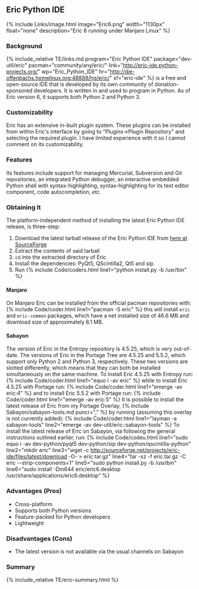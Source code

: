 ## Eric Python IDE
{% include Links/image.html image="Eric6.png" width="1130px" float="none" description="Eric 6 running under Manjaro Linux" %}

### Background
{% include_relative TE/links.md program="Eric Python IDE" package="dev-util/eric" pacman="community/any/eric/" link="http://eric-ide.python-projects.org/" wp="Eric_Python_IDE" hr="http://die-offenbachs.homelinux.org:48888/hg/eric/" sf="eric-ide" %} is a free and open-source IDE that is developed by its own community of donation-sponsored developers. It is written in and used to program in Python. As of Eric version 6, it supports both Python 2 and Python 3.

### Customizability
Eric has an extensive in-built plugin system. These plugins can be installed from within Eric's interface by going to "Plugins&rarr;Plugin Repository" and selecting the required plugin. I have limited experience with it so I cannot comment on its customizability.

### Features
Its features include support for managing Mercurial, Subversion and Git repositories, an integrated Python debugger, an interactive embedded Python shell with syntax-highlighting, syntax-highlighting for its text editor component, code autocompletion, *etc.*

### Obtaining It
The platform-independent method of installing the latest Eric Python IDE release, is three-step:
1. Download the latest tarball release of the Eric Python IDE from [here at SourceForge](http://sourceforge.net/projects/eric-ide/files/latest/download)
2. Extract the contents of said tarball
3. `cd` into the extracted directory of Eric
4. Install the dependencies: PyQt5, QScintilla2, Qt5 and sip.
4. Run {% include Code/coders.html line1="python install.py -b /usr/bin" %}

#### Manjaro
On Manjaro Eric can be installed from the official pacman repositories with:
{% include Code/coder.html line1="pacman -S eric" %}
this will install `eric` and `eric-common` packages, which have a net installed size of 46.6 MB and download size of approximately 8.1 MB.

#### Sabayon
The version of Eric in the Entropy repository is 4.5.25, which is very out-of-date. The versions of Eric in the Portage Tree are 4.5.25 and 5.5.2, which support only Python 2 and Python 3, respectively. These two versions are slotted differently, which means that they can both be installed simultaneously on the same machine. To install Eric 4.5.25 with Entropy run:
{% include Code/coder.html line1="equo i -av eric" %}
while to install Eric 4.5.25 with Portage run:
{% include Code/coder.html line1="emerge -av eric:4" %}
and to install Eric 5.5.2 with Portage run:
{% include Code/coder.html line1="emerge -av eric:5" %}
It is possible to install the latest release of Eric from my Portage Overlay, {% include Sabayon/sabayon-tools.md puncr="," %} by running (assuming this overlay is not currently added):
{% include Code/coder.html line1="layman -a sabayon-tools" line2="emerge -av dev-util/eric::sabayon-tools" %}
To install the latest release of Eric on Sabayon, via following the general instructions outlined earlier, run:
{% include Code/codeu.html line1="sudo equo i -av dev-python/pyqt5 dev-python/sip dev-python/qscintilla-python" line2="mkdir eric" line3="wget -c http://sourceforge.net/projects/eric-ide/files/latest/download -O- > eric.tar.gz" line4="tar -xz -f eric.tar.gz -C eric --strip-components=1" line5="sudo python install.py -b /usr/bin" line6="sudo install -Dm644 eric/eric6.desktop /usr/share/applications/eric6.desktop" %}

### Advantages (Pros)
* Cross-platform
* Supports both Python versions
* Feature-packed for Python developers
* Lightweight

### Disadvantages (Cons)
* The latest version is not available via the usual channels on Sabayon

### Summary
{% include_relative TE/eric-summary.html %}
